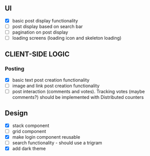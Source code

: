 ## UI

- [x] basic post display functionality
- [ ] post display based on search bar
- [ ] pagination on post display
- [ ] loading screens (loading icon and skeleton loading)

## CLIENT-SIDE LOGIC

### Posting

- [x] basic text post creation functionality
- [ ] image and link post creation functionality
- [ ] post interaction (comments and votes). Tracking votes (maybe comments?) should be implemented with Distributed counters

## Design

- [x] stack component
- [ ] grid component
- [x] make login component reusable
- [ ] search functionality - should use a trigram
- [x] add dark theme
